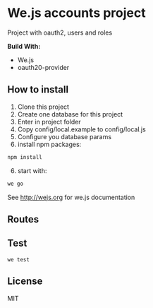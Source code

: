 # We.js accounts project

Project with oauth2, users and roles

**Build With:**

- We.js
- oauth20-provider

## How to install

1. Clone this project
2. Create one database for this project
2. Enter in project folder
3. Copy config/local.example to config/local.js
4. Configure you database params
5. install npm packages:
```sh
npm install
```
6. start with:
```sh
we go
```

See http://wejs.org for we.js documentation

## Routes

## Test

```
we test
```

## License

MIT
